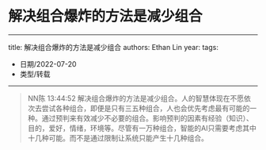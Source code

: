 # 解决组合爆炸的方法是减少组合


---
title: 解决组合爆炸的方法是减少组合
authors: Ethan Lin
year:
tags:
  - 日期/2022-07-20 
  - 类型/转载  
---



> NN陈  13:44:52
解决组合爆炸的方法是减少组合。人的智慧体现在不愿依次去尝试各种组合，即便是只有三五种组合，人也会优先考虑最有可能的一种。通过预判来有效减少不必要的组合。影响预判的因素有经验（知识）、目的，爱好，情绪，环境等。尽管有一万种组合，智能的AI只需要考虑其中十几种可能。而不是通过限制让系统只能产生十几种组合。